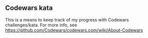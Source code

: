 
Codewars kata 
-------------------

This is a means to keep track of my progress with Codewars challenges/kata. For more info, see https://github.com/Codewars/codewars.com/wiki/About-Codewars


